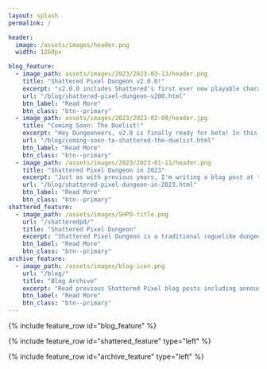 ```yaml
---
layout: splash
permalink: /

header:
  image: /assets/images/header.png
  width: 1260px

blog_feature:
  - image_path: assets/images/2023/2023-03-13/header.png
    title: "Shattered Pixel Dungeon v2.0.0!"
    excerpt: "v2.0.0 includes Shattered's first ever new playable character! The Duelist is a melee weapons specialist who has a unique ability for every weapon in the game. She has 2 subclasses, 3 armor abilities, and 26 talents!"
    url: "/blog/shattered-pixel-dungeon-v200.html"
    btn_label: "Read More"
    btn_class: "btn--primary"
  - image_path: assets/images/2023/2023-02-09/header.jpg
    title: "Coming Soon: The Duelist!"
    excerpt: "Hey Dungeoneers, v2.0 is finally ready for beta! In this blog post I'm going to share some more details Shattered's first new hero!"
    url: "/blog/coming-soon-to-shattered-the-duelist.html"
    btn_label: "Read More"
    btn_class: "btn--primary"
  - image_path: /assets/images/2023/2023-01-11/header.png
    title: "Shattered Pixel Dungeon in 2023"
    excerpt: "Just as with previous years, I'm writing a blog post at the start of 2023 to summarize my longer-term plans for Shattered Pixel Dungeon!"
    url: "/blog/shattered-pixel-dungeon-in-2023.html"
    btn_label: "Read More"
    btn_class: "btn--primary"
shattered_feature:
  - image_path: /assets/images/SHPD-title.png
    url: "/shatteredpd/"
    title: "Shattered Pixel Dungeon"
    excerpt: "Shattered Pixel Dungeon is a traditional roguelike dungeon crawler that's simple to start but hard to master! Every game is a unique challenge, with four different heroes, randomized levels and enemies, and hundreds of items to collect and use."
    btn_label: "Read More"
    btn_class: "btn--primary"
archive_feature:
  - image_path: /assets/images/blog-icon.png
    url: "/blog/"
    title: "Blog Archive"
    excerpt: "Read previous Shattered Pixel blog posts including announcements, design overviews, and teasers! The blog includes a full history of my dev work since I started Shattered Pixel Dungeon in 2014."
    btn_label: "Read More"
    btn_class: "btn--primary"
---
```


{% include feature_row id="blog_feature" %}

{% include feature_row id="shattered_feature" type="left" %}

{% include feature_row id="archive_feature" type="left" %}